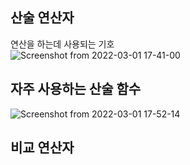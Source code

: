 ## 산술 연산자

연산을 하는데 사용되는 기호  
![Screenshot from 2022-03-01 17-41-00](https://user-images.githubusercontent.com/75714519/156134725-d0d8cfd7-83a8-4fa2-a3ba-8bdb67a8bc0d.png)

자주 사용하는 산술 함수  
----
![Screenshot from 2022-03-01 17-52-14](https://user-images.githubusercontent.com/75714519/156136640-cd98e0a3-095a-49ef-9637-aca95313ba65.png)

비교 연산자
-----

